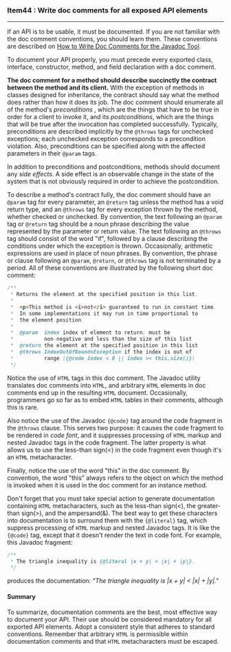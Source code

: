 ### Item44 : Write doc comments for all exposed API elements

----------

If an API is to be usable, it must be documented. If you are not familiar with the doc comment conventions, you should learn them. These conventions are described on [How to Write Doc Comments for the Javadoc Tool](http://www.oracle.com/technetwork/articles/java/index-137868.html).

To document your API properly, you must precede every exported class, interface, constructor, method, and field declaration with a doc comment.

**The doc comment for a method should describe succinctly the contract between the method and its client.** With the exception of methods in classes designed for inheritance, the contract should say what the method does rather than how it does its job. The doc comment should enumerate all of the method's *preconditions* , which are the things that have to be true in order for a client to invoke it, and its *postconditions*, which are the things that will be true after the invocation has completed successfully. Typically, preconditions are described implicitly by the `@throws` tags for unchecked exceptions; each unchecked exception corresponds to a precondition violation. Also, preconditions can be specified along with the affected parameters in their `@param` tags.

In addition to preconditions and postconditions, methods should document any *side effects*. A side effect is an observable change in the state of the system that is not obviously required in order to achieve the postcondition.

To describe a method's contract fully, the doc comment should have an `@param` tag for every parameter, an `@return` tag unless the method has a void return type, and an `@throws` tag for every exception thrown by the method, whether checked or unchecked. By convention, the text following an `@param` tag or `@return` tag should be a noun phrase describing the value represented by the parameter or return value. The text following an `@throws` tag should consist of the word "if", followed by a clause describing the conditions under which the exception is thrown. Occasionally, arithmetic expressions are used in place of noun phrases. By convention, the phrase or clause following an `@param`, `@return`, or `@throws` tag is not terminated by a period. All of these conventions are illustrated by the following short doc comment:

```java
/**
 * Returns the element at the specified position in this list.
 *  
 *  <p>This method is <i>not</i> guaranteed to run in constant time.
 *  In some implementations it may run in time proportional to 
 *  the element position.
 *   
 *  @param  index index of element to return; must be 
 *          non-negative and less than the size of this list
 *  @return the element at the specified position in this list
 *  @throws IndexOutOfBoundsException if the index is out of 
 *          range ({@code index < 0 || index >= this.size()})
 */
```

Notice the use of `HTML` tags in this doc comment. The Javadoc utility translates doc comments into `HTML`, and arbitrary `HTML` elements in doc comments end up in the resulting `HTML` document. Occasionally, programmers go so far as to embed `HTML` tables in their comments, although this is rare.

Also notice the use of the Javadoc `{@code}` tag around the code fragment in the `@throws` clause. This serves two purpose: it causes the code fragment to be rendered in *code font*, and it suppresses processing of `HTML` markup and nested Javadoc tags in the code fragment. The latter property is what allows us to use the less-than sign(<) in the code fragment even though it's an `HTML`  metacharacter.

Finally, notice the use of the word "this" in the doc comment. By convention, the word "this" always refers to the object on which the method is invoked when it is used in the doc comment for an instance method.

Don't forget that you must take special action to generate documentation containing `HTML` metacharacters, such as the less-than sign(<), the greater-than sign(>), and the ampersand(&). The best way to get these characters into documentation is to surround them with the `{@literal}` tag, which suppress processing of `HTML`  markup and nested Javadoc tags. It is like the `{@code}` tag, except that it doesn't render the text in code font. For example, this Javadoc fragment:

```java
/**
 * The triangle inequality is {@literal |x + y| < |x| + |y|}.
 */
```

produces the documentation: *"The triangle inequality is |x + y| < |x| + |y|."*

#### Summary

To summarize, documentation comments are the best, most effective way to document your API. Their use should be considered mandatory for all exported API elements. Adopt a consistent style that adheres to standard conventions. Remember that arbitrary `HTML` is permissible within documentation comments and that `HTML` metacharacters must be escaped.
